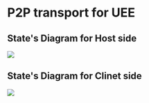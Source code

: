 # P2P transport for UEE
## State's Diagram for Host side
[![](https://mermaid.ink/img/pako:eNqNk9uO0zAQhl_F8lVXSgvd4JykBVVtQZWWdkXhApq9sOIpjUjsynFZStt3x6dkuyJI5CLyzHzj-T1jn3AhGOAMbyvxVOyoVOjzLOdIf0t4mlYlcIWGw7dotQc-FZxDoUrBc-6YD6CWtIY9LaBBw5HmphKoggcAuXFLZNZoKySa02KHDN4Y_vGaZ247b7iIqWhzrTVhzBiLmTMXq8nD5tWiQUJTiFaVLdO8y_NHt5UBHHr-Ol-f0Seg7PheSH0kDsqLXYP6Iqvmr4zl6vwszEV78182xR9oB8WP-7IuVSd8em_auNEr5DuqxFUj2hKdp7Edn_Bj53HAtccinZgXdf8Fd0IbL-9_skxbfaibwN1dnzo3q56r4pNdF2yy1-1Cfgg2MOc_Syl4rcG2K34Og0F7Oeygb256xzIYmOIaMvetcL4W7fs_WzjANcialkw_hpPx5FjtoIYcZ3rJYEsPlcpxzi8apQcl1kde4EzJAwT4sGda26yk3yWtcbalVaO9e8q_CVG3kDZxdsK_cJaEoyi8JTFJkySOUhIG-IizIbkdkTdRHKcmGCVhdAnwb7vBeDQOwzQmSULG6euUkCjAwEol5Ef3fO0rvvwBEP0xMQ?type=png)](https://mermaid.live/edit#pako:eNqNk9uO0zAQhl_F8lVXSgvd4JykBVVtQZWWdkXhApq9sOIpjUjsynFZStt3x6dkuyJI5CLyzHzj-T1jn3AhGOAMbyvxVOyoVOjzLOdIf0t4mlYlcIWGw7dotQc-FZxDoUrBc-6YD6CWtIY9LaBBw5HmphKoggcAuXFLZNZoKySa02KHDN4Y_vGaZ247b7iIqWhzrTVhzBiLmTMXq8nD5tWiQUJTiFaVLdO8y_NHt5UBHHr-Ol-f0Seg7PheSH0kDsqLXYP6Iqvmr4zl6vwszEV78182xR9oB8WP-7IuVSd8em_auNEr5DuqxFUj2hKdp7Edn_Bj53HAtccinZgXdf8Fd0IbL-9_skxbfaibwN1dnzo3q56r4pNdF2yy1-1Cfgg2MOc_Syl4rcG2K34Og0F7Oeygb256xzIYmOIaMvetcL4W7fs_WzjANcialkw_hpPx5FjtoIYcZ3rJYEsPlcpxzi8apQcl1kde4EzJAwT4sGda26yk3yWtcbalVaO9e8q_CVG3kDZxdsK_cJaEoyi8JTFJkySOUhIG-IizIbkdkTdRHKcmGCVhdAnwb7vBeDQOwzQmSULG6euUkCjAwEol5Ef3fO0rvvwBEP0xMQ)
## State's Diagram for Clinet side
[![](https://mermaid.ink/img/pako:eNptkU1vgzAMhv9K5BOVAPEVKBx2aadth0mT6GniEhHTIkFSpaFbh_jvCzDUDy2HyH79-HUU91BKjpBB1civ8sCUJrttIYg5z-JcKylaFJo4zhN5Qf0qT_oDUb3xQszQRiHTyInjGmIjhcjzOb7Hr3Us9U6OhTsJHw0ta3EeDVarv-I0wLKubURLktd7wZocFZ5RkVt2QozVLT3OXpj_7msGNrSoWlZz8z_9qBSgD9hiAZkJOVasa3QBhRgMyjot84soIdOqQxu6Izfv39Zsr1gLWcWak1GPTHxK2S6QSSHr4RuyIIzcKKVBmAY0WfsBteFi1ChxI8-LAt-PZn2w4Wcy8NzY82m8pjQNkzgNEt8G5LWW6n3e6LTY4RffdpJB?type=png)](https://mermaid.live/edit#pako:eNptkU1vgzAMhv9K5BOVAPEVKBx2aadth0mT6GniEhHTIkFSpaFbh_jvCzDUDy2HyH79-HUU91BKjpBB1civ8sCUJrttIYg5z-JcKylaFJo4zhN5Qf0qT_oDUb3xQszQRiHTyInjGmIjhcjzOb7Hr3Us9U6OhTsJHw0ta3EeDVarv-I0wLKubURLktd7wZocFZ5RkVt2QozVLT3OXpj_7msGNrSoWlZz8z_9qBSgD9hiAZkJOVasa3QBhRgMyjot84soIdOqQxu6Izfv39Zsr1gLWcWak1GPTHxK2S6QSSHr4RuyIIzcKKVBmAY0WfsBteFi1ChxI8-LAt-PZn2w4Wcy8NzY82m8pjQNkzgNEt8G5LWW6n3e6LTY4RffdpJB)
